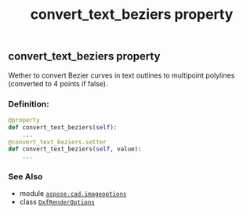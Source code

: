﻿---
title: convert_text_beziers property
second_title: Aspose.CAD for Python via .NET API References
description: 
type: docs
weight: 40
url: /python-net/aspose.cad.imageoptions/dxfrenderoptions/convert_text_beziers/
is_root: false
---

## convert_text_beziers property


Wether to convert Bezier curves in text outlines to multipoint polylines (converted to 4 points if false).
### Definition:
```python
@property
def convert_text_beziers(self):
    ...
@convert_text_beziers.setter
def convert_text_beziers(self, value):
    ...
```

### See Also
* module [`aspose.cad.imageoptions`](../../)
* class [`DxfRenderOptions`](/cad/python-net/aspose.cad.imageoptions/dxfrenderoptions)
